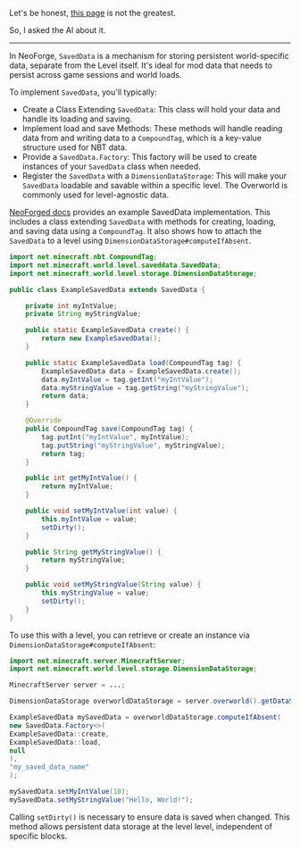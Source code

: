 Let's be honest, [this page](https://docs.neoforged.net/docs/datastorage/saveddata/) is not the greatest.

So, I asked the AI about it.

---

In NeoForge, `SavedData` is a mechanism for storing persistent world-specific data, separate from the Level itself. It's ideal for mod data that needs to persist across game sessions and world loads.

To implement `SavedData`, you'll typically:

* Create a Class Extending `SavedData`: This class will hold your data and handle its loading and saving.
* Implement load and save Methods: These methods will handle reading data from and writing data to a `CompoundTag`, which is a key-value structure used for NBT data.
* Provide a `SavedData.Factory`: This factory will be used to create instances of your `SavedData` class when needed.
* Register the `SavedData` with a `DimensionDataStorage`: This will make your `SavedData` loadable and savable within a specific level. The Overworld is commonly used for level-agnostic data. 

[NeoForged docs](https://docs.neoforged.net/docs/1.20.4/datastorage/saveddata) provides an example SavedData implementation. This includes a class extending `SavedData` with methods for creating, loading, and saving data using a `CompoundTag`. It also shows how to attach the `SavedData` to a level using `DimensionDataStorage#computeIfAbsent`.

```java
import net.minecraft.nbt.CompoundTag;
import net.minecraft.world.level.saveddata.SavedData;
import net.minecraft.world.level.storage.DimensionDataStorage;

public class ExampleSavedData extends SavedData {

    private int myIntValue;
    private String myStringValue;

    public static ExampleSavedData create() {
        return new ExampleSavedData();
    }

    public static ExampleSavedData load(CompoundTag tag) {
        ExampleSavedData data = ExampleSavedData.create();
        data.myIntValue = tag.getInt("myIntValue");
        data.myStringValue = tag.getString("myStringValue");
        return data;
    }

    @Override
    public CompoundTag save(CompoundTag tag) {
        tag.putInt("myIntValue", myIntValue);
        tag.putString("myStringValue", myStringValue);
        return tag;
    }

    public int getMyIntValue() {
        return myIntValue;
    }

    public void setMyIntValue(int value) {
        this.myIntValue = value;
        setDirty();
    }

    public String getMyStringValue() {
        return myStringValue;
    }

    public void setMyStringValue(String value) {
        this.myStringValue = value;
        setDirty();
    }
}
```

To use this with a level, you can retrieve or create an instance via `DimensionDataStorage#computeIfAbsent`:

```java
import net.minecraft.server.MinecraftServer;
import net.minecraft.world.level.storage.DimensionDataStorage;

MinecraftServer server = ...;

DimensionDataStorage overworldDataStorage = server.overworld().getDataStorage();

ExampleSavedData mySavedData = overworldDataStorage.computeIfAbsent(
new SavedData.Factory<>(
ExampleSavedData::create,
ExampleSavedData::load,
null
),
"my_saved_data_name"
);

mySavedData.setMyIntValue(10);
mySavedData.setMyStringValue("Hello, World!");
```
Calling `setDirty()` is necessary to ensure data is saved when changed. This method allows persistent data storage at the level level, independent of specific blocks. 